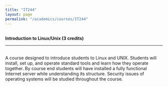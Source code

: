 ```yaml
---
title: "IT244"
layout: page
permalink: "/academics/courses/IT244"
---
```




\
**Introduction to Linux/Unix (3 credits)**

---

\
A course designed to introduce students to Linux and UNIX. Students will install, set up, and operate standard tools and learn how they operate together. By course end students will have installed a fully functional Internet server while understanding its structure. Security issues of operating systems will be studied throughout the course.
